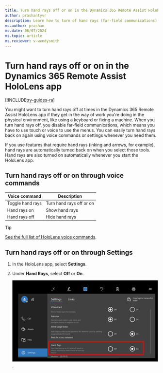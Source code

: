 ```yaml
---
title: Turn hand rays off or on in the Dynamics 365 Remote Assist HoloLens app
author: prashantyvr
description: Learn how to turn of hand rays (far-field communications) in the Dynamics 365 Remote Assist HoloLens app
ms.author: prashan
ms.date: 06/07/2024
ms.topic: article
ms.reviewer: v-wendysmith
---
```


# Turn hand rays off or on in the Dynamics 365 Remote Assist HoloLens app

[!INCLUDE[try-guides-ra](../includes/try-guides-ra.md)]

You might want to turn hand rays off at times in the Dynamics 365 Remote Assist HoloLens app if they get in the way of work you're doing in the physical environment, like using a keyboard or fixing a machine. When you turn hand rays off, you disable far-field communications, which means you have to use touch or voice to use the menus. You can easily turn hand rays back on again using voice commands or settings whenever you need them. 

If you use features that require hand rays (inking and arrows, for example), hand rays are automatically turned back on when you select those tools. Hand rays are also turned on automatically whenever you start the HoloLens app. 

## Turn hand rays off or on through voice commands

|Voice command|Description |
| ------------- | -----|                                                   
|Toggle hand rays                       | Turn hand rays off or on                                                                                       |
|Hand rays on                           | Show hand rays                                                                                                    |
|Hand rays off                          | Hide hand rays          |

> [!TIP]
> [See the full list of HoloLens voice commands](voice-commands-hololens.md).

## Turn hand rays off or on through Settings

1. In the HoloLens app, select **Settings**.

2. Under **Hand Rays**, select **Off** or **On**.

   ![Graphic showing the PV camera render setting](media/hololens-hand-rays-setting.PNG).

   


